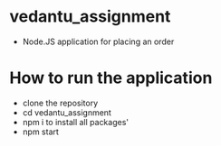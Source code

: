 # vedantu_assignment
- Node.JS application for placing an order

# How to run the application
- clone the repository
- cd vedantu_assignment
- npm i to install all packages'
- npm start
